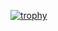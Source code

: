[![trophy](https://github-profile-trophy.vercel.app/?captain-n3m0=ryo-ma&theme=onedark)](https://github.com/ryo-ma/github-profile-trophy)
